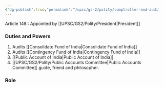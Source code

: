 ```yaml
---
{"dg-publish":true,"permalink":"/upsc/gs-2/polity/comptroller-and-auditor-general/","dgHomeLink":true,"dgPassFrontmatter":false}
---
```


Article 148:: 
Appointed by [[UPSC/GS2/Polity/President|President]]


### Duties and Powers
1. Audits [[Consolidate Fund of India|Consolidate Fund of India]]
2. Audits [[Contingency Fund of India|Contingency Fund of India]]
3. [[Public Account of India|Public Account of India]]
4. [[UPSC/GS2/Polity/Public Accounts Committee|Public Accounts Committee]] guide, friend and philosopher. 

### Role

